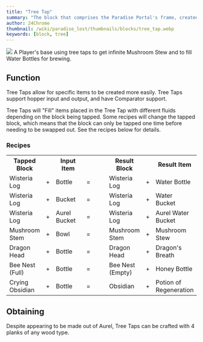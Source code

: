 ```yaml
---
title: "Tree Tap"
summary: "The block that comprises the Paradise Portal's frame, created with Calcite and Potions of Healing"
author: 24Chrome
thumbnail: /wiki/paradise_lost/thumbnails/blocks/tree_tap.webp
keywords: [block, tree]
---
```


<img src="/wiki/paradise_lost/blocks/tree_tap.webp">
A Player's base using tree taps to get infinite Mushroom Stew and to fill Water Bottles for brewing.

## Function
Tree Taps allow for specific items to be created more easily. Tree Taps support hopper input and output, and have Comparator support.

Tree Taps will "Fill" items placed in the Tree Tap with different fluids depending on the block being tapped. Some recipes will change the tapped block, which means that the block can only be tapped one time before needing to be swapped out. See the recipes below for details.

### Recipes

<table style="width:100%">
  <tr>
    <th style="width:19%">Tapped Block</th>
    <th style="width:2%"></th>
    <th style="width:19%">Input Item</th>
    <th style="width:20%"></th>
    <th style="width:19%">Result Block</th>
    <th style="width:2%"></th>
    <th style="width:19%">Result Item</th>
  </tr>
  <tr>
    <td>Wisteria Log</td>
    <td>+</td>
    <td>Bottle</td>
    <td>=</td>
    <td>Wisteria Log</td>
    <td>+</td>
    <td>Water Bottle</td>
  </tr>
  <tr>
    <td>Wisteria Log</td>
    <td>+</td>
    <td>Bucket</td>
    <td>=</td>
    <td>Wisteria Log</td>
    <td>+</td>
    <td>Water Bucket</td>
  </tr>
  <tr>
    <td>Wisteria Log</td>
    <td>+</td>
    <td>Aurel Bucket</td>
    <td>=</td>
    <td>Wisteria Log</td>
    <td>+</td>
    <td>Aurel Water Bucket</td>
  </tr>
  <tr>
    <td>Mushroom Stem</td>
    <td>+</td>
    <td>Bowl</td>
    <td>=</td>
    <td>Mushroom Stem</td>
    <td>+</td>
    <td>Mushroom Stew</td>
  </tr>
  <tr>
    <td>Dragon Head</td>
    <td>+</td>
    <td>Bottle</td>
    <td>=</td>
    <td>Dragon Head</td>
    <td>+</td>
    <td>Dragon's Breath
  </tr>
  <tr>
    <td>Bee Nest (Full)</td>
    <td>+</td>
    <td>Bottle</td>
    <td>=</td>
    <td>Bee Nest (Empty)</td>
    <td>+</td>
    <td>Honey Bottle</td>
  </tr>
  <tr>
    <td>Crying Obsidian</td>
    <td>+</td>
    <td>Bottle</td>
    <td>=</td>
    <td>Obsidian</td>
    <td>+</td>
    <td>Potion of Regeneration</td>
  </tr>
</table>


## Obtaining
Despite appearing to be made out of Aurel, Tree Taps can be crafted with 4 planks of any wood type.
